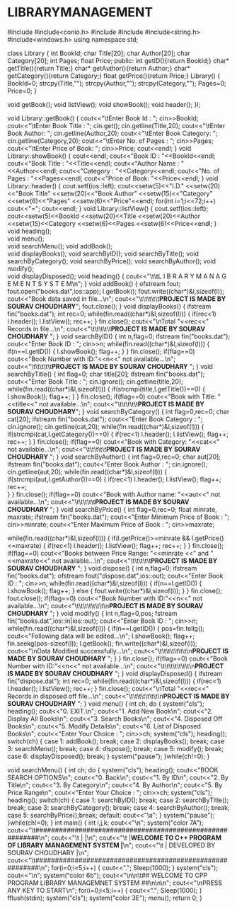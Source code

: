 # LIBRARYMANAGEMENT

#include<fstream>
#include<conio.h>
#include<iostream>
#include<iomanip>
#include<string.h>
#include<windows.h>
using namespace std;

class Library
{
 int BookId;
  char Title[20];
  char Author[20];
  char Category[20];
  int Pages;
  float Price;
 public:
 int getID(){return BookId;}
  char* getTitle(){return Title;}
  char* getAuthor(){return Author;}
  char* getCategory(){return Category;}
  float getPrice(){return Price;}
 Library()
  {
   BookId=0;
   strcpy(Title,"");
   strcpy(Author,"");
   strcpy(Category,"");
  Pages=0;
   Price=0;
 }

 void getBook();
 void listView();
 void showBook();
 void header();
}l;

void Library::getBook()
{
 cout<<"\tEnter Book Id : ";
 cin>>BookId;
 cout<<"\tEnter Book Title : ";
 cin.get();
 cin.getline(Title,20);
 cout<<"\tEnter Book Author: ";
 cin.getline(Author,20);
 cout<<"\tEnter Book Category: ";
 cin.getline(Category,20);
 cout<<"\tEnter No. of Pages : ";
 cin>>Pages;
 cout<<"\tEnter Price of Book: ";
 cin>>Price;
 cout<<endl;
}
void Library::showBook()
{
 cout<<endl;
 cout<<"Book ID      : "<<BookId<<endl;
 cout<<"Book Title   : "<<Title<<endl;
 cout<<"Author Name  : "<<Author<<endl;
 cout<<"Category     : "<<Category<<endl;
 cout<<"No. of Pages : "<<Pages<<endl;
 cout<<"Price of Book: "<<Price<<endl;
}
void Library::header()
{
 cout.setf(ios::left);
 cout<<setw(5)<<"I.D."
  <<setw(20)<<"Book Title"
  <<setw(20)<<"Book Author"
  <<setw(15)<<"Category"
  <<setw(6)<<"Pages"
  <<setw(6)<<"Price"<<endl;
 for(int i=1;i<=72;i++)
  cout<<"=";
 cout<<endl;
}
void Library::listView()
{
 cout.setf(ios::left);
 cout<<setw(5)<<BookId
  <<setw(20)<<Title
  <<setw(20)<<Author
  <<setw(15)<<Category
  <<setw(6)<<Pages
  <<setw(6)<<Price<<endl;
}
void heading();  
void menu();  
void searchMenu(); 
void addBook();  
void displayBooks();
void searchByID(); 
void searchByTitle();
void searchByCategory();
void searchByPrice();
void searchByAuthor(); 
void modify();  
void displayDisposed();
void heading()
{
 cout<<"\t\tL I B R A R Y   M A N A G E M E N T   S Y S T E M\n";
}
void addBook()
{
 ofstream fout;
 fout.open("books.dat",ios::app);
 l.getBook();
 fout.write((char*)&l,sizeof(l));
 cout<<"Book data saved in file...\n";
 cout<<"\t\t\t\t\t**PROJECT IS MADE BY SOURAV CHOUDHARY**";
 fout.close();
} 
void displayBooks()
{
 ifstream fin("books.dat");
 int rec=0;
 while(fin.read((char*)&l,sizeof(l)))
 {
  if(rec<1)
   l.header();
  l.listView();
  rec++;
 }
 fin.close();
 cout<<"\nTotal "<<rec<<" Records in file...\n";
 cout<<"\t\t\t\t\t**PROJECT IS MADE BY SOURAV CHOUDHARY** ";
}
void searchByID()
{
 int n,flag=0;
 ifstream fin("books.dat");
 cout<<"Enter Book ID : ";
 cin>>n;
 while(fin.read((char*)&l,sizeof(l)))
 {
  if(n==l.getID())
  {
   l.showBook();
   flag++;
  }
 }
 fin.close();
 if(flag==0)
  cout<<"Book Number with ID:"<<n<<" not available...\n";
  cout<<"\t\t\t\t\t**PROJECT IS MADE BY SOURAV CHOUDHARY** ";
}
void searchByTitle()
{
 int flag=0;
 char title[20];
 ifstream fin("books.dat");
 cout<<"Enter Book Title : ";
 cin.ignore();
 cin.getline(title,20);
 while(fin.read((char*)&l,sizeof(l)))
 {
  if(strcmpi(title,l.getTitle())==0)
  {
   l.showBook();
   flag++;
  }
 }
 fin.close();
 if(flag==0)
  cout<<"Book with Title: "<<title<<" not available...\n";
  cout<<"\t\t\t\t\t**PROJECT IS MADE BY SOURAV CHOUDHARY**";
}
void searchByCategory()
{
 int flag=0,rec=0;
 char cat[20];
 ifstream fin("books.dat");
 cout<<"Enter Book Category : ";
 cin.ignore();
 cin.getline(cat,20);
 while(fin.read((char*)&l,sizeof(l)))
 {
  if(strcmpi(cat,l.getCategory())==0)
  {
   if(rec<1)
    l.header();
   l.listView();
   flag++;
   rec++;
  }
 }
 fin.close();
 if(flag==0)
  cout<<"Book with Category: "<<cat<<" not available...\n";
  cout<<"\t\t\t\t\t**PROJECT IS MADE BY SOURAV CHOUDHARY** ";
}
void searchByAuthor()
{
 int flag=0,rec=0;
 char aut[20];
 ifstream fin("books.dat");
 cout<<"Enter Book Author : ";
 cin.ignore();
 cin.getline(aut,20);
 while(fin.read((char*)&l,sizeof(l)))
 {
  if(strcmpi(aut,l.getAuthor())==0)
  {
   if(rec<1)
    l.header();
   l.listView();
   flag++;
   rec++;   
  }
 }
 fin.close();
 if(flag==0)
  cout<<"Book with Author name: "<<aut<<" not available...\n";
  cout<<"\t\t\t\t\t**PROJECT IS MADE BY SOURAV CHOUDHARY** ";
}
void searchByPrice()
{
 int flag=0,rec=0;
 float minrate, maxrate;
 ifstream fin("books.dat");
 cout<<"Enter Minimum Price of Book : ";
 cin>>minrate;
 cout<<"Enter Maximum Price of Book : ";
 cin>>maxrate;

 while(fin.read((char*)&l,sizeof(l)))
 {
  if(l.getPrice()>=minrate && l.getPrice()<=maxrate)
  {
   if(rec<1)
    l.header();
   l.listView();
   flag++;
   rec++;
  }
 }
 fin.close();
 if(flag==0)
  cout<<"Books between Price Range: "<<minrate
      <<" and "<<maxrate<<" not available...\n";
  cout<<"\t\t\t\t\t**PROJECT IS MADE BY SOURAV CHOUDHARY** ";
}
void dispose()
{
 int n,flag=0;
 ifstream fin("books.dat");
 ofstream fout("dispose.dat",ios::out);
 cout<<"Enter Book ID : ";
 cin>>n;
 while(fin.read((char*)&l,sizeof(l)))
 {
  if(n==l.getID())
  {
   l.showBook();
   flag++;
  }
  else
  {
   fout.write((char*)&l,sizeof(l));
  }
 }
 fin.close();
 fout.close();
 if(flag==0)
  cout<<"Book Number with ID:"<<n<<" not available...\n"; 
  cout<<"\t\t\t\t\t\t\t\n**PROJECT IS MADE BY SOURAV CHOUDHARY** ";
}
void modify()
{
 int n,flag=0,pos;
 fstream fin("books.dat",ios::in|ios::out);
 cout<<"Enter Book ID : ";
 cin>>n;
 while(fin.read((char*)&l,sizeof(l)))
 {
  if(n==l.getID())
  {
   pos=fin.tellg();
   cout<<"Following data will be edited...\n";
   l.showBook();
   flag++;
   fin.seekg(pos-sizeof(l));
   l.getBook();
   fin.write((char*)&l,sizeof(l));
   cout<<"\nData Modified successfully...\n";
   cout<<"\t\t\t\t\t\t\t\n**PROJECT IS MADE BY SOURAV CHOUDHARY** ";
  }
 }
 fin.close();
 if(flag==0)
  cout<<"Book Number with ID:"<<n<<" not available...\n";
  cout<<"\t\t\t\t\t\t\t\n**PROJECT IS MADE BY SOURAV CHOUDHARY** ";
}
void displayDisposed()
{
 ifstream fin("dispose.dat");
 int rec=0;
 while(fin.read((char*)&l,sizeof(l)))
 {
  if(rec<1)
   l.header();
  l.listView();
  rec++;
 }
 fin.close();
 cout<<"\nTotal "<<rec<<" Records in disposed off file...\n";
 cout<<"\t\t\t\t\t\t\t\n**PROJECT IS MADE BY SOURAV CHOUDHARY** ";
}
void menu()
{
 int ch;
 do
 {
  system("cls");
  heading();
  cout<<"0. EXIT.\n";
  cout<<"1. Add New Book\n";
  cout<<"2. Display All Books\n";
  cout<<"3. Search Books\n";
  cout<<"4. Disposed Off Books\n";
  cout<<"5. Modify Details\n";
  cout<<"6. List of Disposed Books\n";
  cout<<"Enter Your Choice : ";
  cin>>ch;
  system("cls");
  heading();
  switch(ch)
  {
   case 1: addBook(); break;
   case 2:  displayBooks(); break;
   case 3:  searchMenu(); break;
   case 4:  dispose(); break;
   case 5:  modify(); break;
   case 6:  displayDisposed(); break;
  }
  system("pause");
 }while(ch!=0);
}

void searchMenu()
{
 int ch;
 do
 {
  system("cls");
  heading();
  cout<<"BOOK SEARCH OPTIONS\n";
  cout<<"0. Back\n";
  cout<<"1. By ID\n";
  cout<<"2. By Title\n";
  cout<<"3. By Category\n";
  cout<<"4. By Author\n";
  cout<<"5. By Price Range\n";
  cout<<"Enter Your Choice : ";
  cin>>ch;
  system("cls");
  heading();
  switch(ch)
  {
   case 1: searchByID(); break;
   case 2:  searchByTitle(); break;
   case 3:  searchByCategory(); break;
   case 4:  searchByAuthor(); break;
   case 5:  searchByPrice();break;
   default: cout<<"\a";
  }
  system("pause");
 }while(ch!=0);
}
int main()
{
	int i,j,k;
	cout<<"\n";
	system("color 7A");
	cout<<"\t#########################################################\n";
	cout<<"\t |                                                      |\n";
	cout<<"\t |**WELCOME TO C++ PROGRAM OF LIBRARY MANAGEMENT SYSTEM |**\n";
	cout<<"\t |             DEVELOPED BY SOURAV CHOUDHARY            |\n";
	cout<<"\t#########################################################\n";
	for(i=0;i<5;i++)
	{
		cout<<".";
		Sleep(1000);
	}
	system("cls");
	cout<<"\n";
	system("color 6b");
	cout<<"\n\n\t## WELCOME TO CPP PROGRAM LIBRARY MANAGEMNET SYSTEM ##\n\n\n";
	cout<<"\nPRESS ANY KEY TO START\n";
	for(i=0;i<5;i++)
	{
		cout<<".";
		Sleep(1000);
	}
	fflush(stdin);
	system("cls");
	system("color 3E");
    menu();
    return 0;
}
